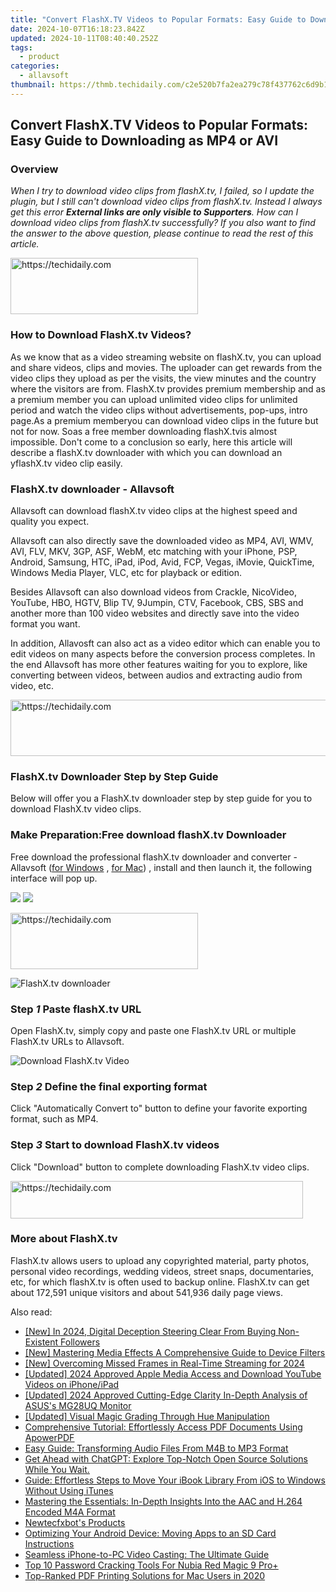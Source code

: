 ```yaml
---
title: "Convert FlashX.TV Videos to Popular Formats: Easy Guide to Downloading as MP4 or AVI"
date: 2024-10-07T16:18:23.842Z
updated: 2024-10-11T08:40:40.252Z
tags:
  - product
categories:
  - allavsoft
thumbnail: https://thmb.techidaily.com/c2e520b7fa2ea279c78f437762c6d9b1bb9afdd3b83c993e13cda25988d89dcf.png
---
```


## Convert FlashX.TV Videos to Popular Formats: Easy Guide to Downloading as MP4 or AVI

### Overview

_When I try to download video clips from flashX.tv, I failed, so I update the plugin, but I still can't download video clips from flashX.tv. Instead I always get this error **External links are only visible to Supporters**. How can I download video clips from flashX.tv successfully? If you also want to find the answer to the above question, please continue to read the rest of this article._

<!-- affiliate ads begin -->
<a href="https://laganoo.pxf.io/c/5597632/1528700/16446" target="_top" id="1528700">
  <img src="//a.impactradius-go.com/display-ad/16446-1528700" border="0" alt="https://techidaily.com" width="300" height="90"/>
</a>
<img height="0" width="0" src="https://laganoo.pxf.io/i/5597632/1528700/16446" style="position:absolute;visibility:hidden;" border="0" />
<!-- affiliate ads end -->

### How to Download FlashX.tv Videos?

As we know that as a video streaming website on flashX.tv, you can upload and share videos, clips and movies. The uploader can get rewards from the video clips they upload as per the visits, the view minutes and the country where the visitors are from. FlashX.tv provides premium membership and as a premium member you can upload unlimited video clips for unlimited period and watch the video clips without advertisements, pop-ups, intro page.As a premium memberyou can download video clips in the future but not for now. Soas a free member downloading flashX.tvis almost impossible. Don't come to a conclusion so early, here this article will describe a flashX.tv downloader with which you can download an yflashX.tv video clip easily.

### FlashX.tv downloader - Allavsoft

Allavsoft can download flashX.tv video clips at the highest speed and quality you expect.

Allavsoft can also directly save the downloaded video as MP4, AVI, WMV, AVI, FLV, MKV, 3GP, ASF, WebM, etc matching with your iPhone, PSP, Android, Samsung, HTC, iPad, iPod, Avid, FCP, Vegas, iMovie, QuickTime, Windows Media Player, VLC, etc for playback or edition.

Besides Allavsoft can also download videos from Crackle, NicoVideo, YouTube, HBO, HGTV, Blip TV, 9Jumpin, CTV, Facebook, CBS, SBS and another more than 100 video websites and directly save into the video format you want.

In addition, Allavosft can also act as a video editor which can enable you to edit videos on many aspects before the conversion process completes. In the end Allavsoft has more other features waiting for you to explore, like converting between videos, between audios and extracting audio from video, etc.

<!-- affiliate ads begin -->
<a href="https://appsumo.8odi.net/c/5597632/2043594/7443" target="_top" id="2043594">
  <img src="//a.impactradius-go.com/display-ad/7443-2043594" border="0" alt="https://techidaily.com" width="728" height="90"/>
</a>
<img height="0" width="0" src="https://appsumo.8odi.net/i/5597632/2043594/7443" style="position:absolute;visibility:hidden;" border="0" />
<!-- affiliate ads end -->

### FlashX.tv Downloader Step by Step Guide

Below will offer you a FlashX.tv downloader step by step guide for you to download FlashX.tv video clips.

### Make Preparation:Free download flashX.tv Downloader

Free download the professional flashX.tv downloader and converter - Allavsoft ([for Windows](https://tools.techidaily.com/allavsoft/products/) , [for Mac](https://tools.techidaily.com/allavsoft/products/)) , install and then launch it, the following interface will pop up.

[![](https://www.allavsoft.com/how-to/../images/how-to/free-download-win.jpg)](https://tools.techidaily.com/allavsoft/products/) [![](https://www.allavsoft.com/how-to/../images/how-to/free-download-mac.jpg)](https://tools.techidaily.com/allavsoft/products/)

<!-- affiliate ads begin -->
<a href="https://aligracehair.sjv.io/c/5597632/2087262/19272" target="_top" id="2087262">
  <img src="//a.impactradius-go.com/display-ad/19272-2087262" border="0" alt="https://techidaily.com" width="300" height="90"/>
</a>
<img height="0" width="0" src="https://aligracehair.sjv.io/i/5597632/2087262/19272" style="position:absolute;visibility:hidden;" border="0" />
<!-- affiliate ads end -->

![FlashX.tv downloader](https://www.allavsoft.com/how-to/../images/allavsoft/screen-shot-600.jpg)

### Step _1_ Paste flashX.tv URL

Open FlashX.tv, simply copy and paste one FlashX.tv URL or multiple FlashX.tv URLs to Allavsoft.

![Download FlashX.tv Video](https://www.allavsoft.com/how-to/../images/how-to/download-flashx-tv/download-flashx-tv.jpg)

### Step _2_ Define the final exporting format

Click "Automatically Convert to" button to define your favorite exporting format, such as MP4.

### Step _3_ Start to download FlashX.tv videos

Click "Download" button to complete downloading FlashX.tv video clips.

<!-- affiliate ads begin -->
<a href="https://25home.pxf.io/c/5597632/2148648/16836" target="_top" id="2148648">
  <img src="//a.impactradius-go.com/display-ad/16836-2148648" border="0" alt="https://techidaily.com" width="468" height="60"/>
</a>
<img height="0" width="0" src="https://25home.pxf.io/i/5597632/2148648/16836" style="position:absolute;visibility:hidden;" border="0" />
<!-- affiliate ads end -->

### More about FlashX.tv

FlashX.tv allows users to upload any copyrighted material, party photos, personal video recordings, wedding videos, street snaps, documentaries, etc, for which flashX.tv is often used to backup online. FlashX.tv can get about 172,591 unique visitors and about 541,936 daily page views.

<ins class="adsbygoogle"
     style="display:block"
     data-ad-format="autorelaxed"
     data-ad-client="ca-pub-7571918770474297"
     data-ad-slot="1223367746"></ins>

<ins class="adsbygoogle"
     style="display:block"
     data-ad-client="ca-pub-7571918770474297"
     data-ad-slot="8358498916"
     data-ad-format="auto"
     data-full-width-responsive="true"></ins>

<span class="atpl-alsoreadstyle">Also read:</span>
<div><ul>
<li><a href="https://facebook-video-share.techidaily.com/new-in-2024-digital-deception-steering-clear-from-buying-non-existent-followers/"><u>[New] In 2024, Digital Deception Steering Clear From Buying Non-Existent Followers</u></a></li>
<li><a href="https://extra-guidance.techidaily.com/new-mastering-media-effects-a-comprehensive-guide-to-device-filters/"><u>[New] Mastering Media Effects A Comprehensive Guide to Device Filters</u></a></li>
<li><a href="https://digital-screen-recording.techidaily.com/new-overcoming-missed-frames-in-real-time-streaming-for-2024/"><u>[New] Overcoming Missed Frames in Real-Time Streaming for 2024</u></a></li>
<li><a href="https://facebook-record-videos.techidaily.com/updated-2024-approved-apple-media-access-and-download-youtube-videos-on-iphoneipad/"><u>[Updated] 2024 Approved Apple Media Access and Download YouTube Videos on iPhone/iPad</u></a></li>
<li><a href="https://article-knowledge.techidaily.com/updated-2024-approved-cutting-edge-clarity-in-depth-analysis-of-asuss-mg28uq-monitor/"><u>[Updated] 2024 Approved Cutting-Edge Clarity In-Depth Analysis of ASUS's MG28UQ Monitor</u></a></li>
<li><a href="https://fox-friendly.techidaily.com/updated-visual-magic-grading-through-hue-manipulation/"><u>[Updated] Visual Magic Grading Through Hue Manipulation</u></a></li>
<li><a href="https://win-fantastic.techidaily.com/comprehensive-tutorial-effortlessly-access-pdf-documents-using-apowerpdf/"><u>Comprehensive Tutorial: Effortlessly Access PDF Documents Using ApowerPDF</u></a></li>
<li><a href="https://win-fantastic.techidaily.com/easy-guide-transforming-audio-files-from-m4b-to-mp3-format/"><u>Easy Guide: Transforming Audio Files From M4B to MP3 Format</u></a></li>
<li><a href="https://tech-haven.techidaily.com/1721988183499-get-ahead-with-chatgpt-explore-top-notch-open-source-solutions-while-you-wait/"><u>Get Ahead with ChatGPT: Explore Top-Notch Open Source Solutions While You Wait.</u></a></li>
<li><a href="https://win-fantastic.techidaily.com/guide-effortless-steps-to-move-your-ibook-library-from-ios-to-windows-without-using-itunes/"><u>Guide: Effortless Steps to Move Your iBook Library From iOS to Windows Without Using iTunes</u></a></li>
<li><a href="https://win-fantastic.techidaily.com/mastering-the-essentials-in-depth-insights-into-the-aac-and-h264-encoded-m4a-format/"><u>Mastering the Essentials: In-Depth Insights Into the AAC and H.264 Encoded M4A Format</u></a></li>
<li><a href="https://tools.techidaily.com/newtecfxbot/products/"><u>Newtecfxbot's Products</u></a></li>
<li><a href="https://win-fantastic.techidaily.com/optimizing-your-android-device-moving-apps-to-an-sd-card-instructions/"><u>Optimizing Your Android Device: Moving Apps to an SD Card Instructions</u></a></li>
<li><a href="https://win-fantastic.techidaily.com/seamless-iphone-to-pc-video-casting-the-ultimate-guide/"><u>Seamless iPhone-to-PC Video Casting: The Ultimate Guide</u></a></li>
<li><a href="https://easy-unlock-android.techidaily.com/top-10-password-cracking-tools-for-nubia-red-magic-9-proplus-by-drfone-android/"><u>Top 10 Password Cracking Tools For Nubia Red Magic 9 Pro+</u></a></li>
<li><a href="https://win-fantastic.techidaily.com/top-ranked-pdf-printing-solutions-for-mac-users-in-2020/"><u>Top-Ranked PDF Printing Solutions for Mac Users in 2020</u></a></li>
</ul></div>

